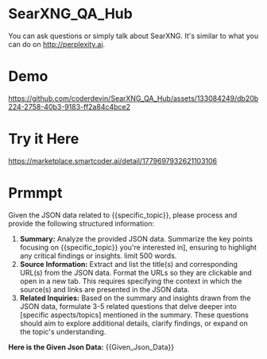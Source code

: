 # SearXNG_QA_Hub
You can ask questions or simply talk about SearXNG. It's similar to what you can do on http://perplexity.ai.

# Demo

https://github.com/coderdevin/SearXNG_QA_Hub/assets/133084249/db20b224-2758-40b3-9183-ff2a84c4bce2

# Try it Here
https://marketplace.smartcoder.ai/detail/1779697932621103106

# Prmmpt

Given the JSON data related to {{specific_topic}}, please process and provide the following structured information:
1. **Summary:**
   Analyze the provided JSON data. Summarize the key points focusing on {{specific_topic}} you're interested in\], ensuring to highlight any critical findings or insights. limit 500 words.
2. **Source Information:**
   Extract and list the title(s) and corresponding URL(s) from the JSON data. Format the URLs so they are clickable and open in a new tab. This requires specifying the context in which the source(s) and links are presented in the JSON data.
3. **Related Inquiries:**
   Based on the summary and insights drawn from the JSON data, formulate 3-5 related questions that delve deeper into \[specific aspects/topics\] mentioned in the summary. These questions should aim to explore additional details, clarify findings, or expand on the topic's understanding.

**Here is the Given Json Data:**
{{Given_Json_Data}}
